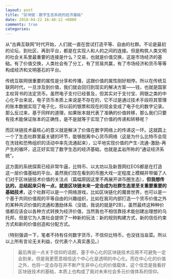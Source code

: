 ```yaml
---
layout: post
title: "区块链：数字生态系统的经济基础"
date: 2018-04-22 16:48:12 +0800
comments: true
categories:
---
```

从“古典互联网”时代开始，人们就一直在尝试打造平等、自由的社群。不论是最初的论坛、到社区、再到平台，都是在实现人和人的之间的连接。但是构筑人类文明的社会关系里最重要的连接是什么？交易，也就是价值交换，这是市场经济的基础。有了价值交换，人类社会有了分工，有了贸易共赢，有了市场经济和货币等等构成经济和文明基石的平台。

传统互联网很重要的属性是分享和传播，这跟价值的属性刚好相悖。所以在传统互联网时代，一旦涉及到价值，我们就会回归到现实的解决方案——钱，也就是国家主权背书的法定货币。虽然电子支付已经普及，但其实对于支付宝、网银之类的中心化平台来说，电子货币本质上来说是不存在的，它不过是通过技术手段将其管理的账本数据实现了电子化，将以前的银票和现在的现金变成了电子化的数字记录。那么反过来，基于同样的道理，如果账本就代表了准确的价值转移，那么我们只要有技术能保证账本的正确性，是不是就等于实现了价值的传递和转移呢？

而区块链技术最核心的意义就是解决了价值在数字网络上的传递这一环。这就圆上一个了生态社群里最关键的环节，能够脱离中心货币网络（这是为什么比特币会现在洗钱和恐怖组织的活动中率先流通起来），公平地实现价值的产生-流通-激励-再产生的循环，这正好实现了数字生态的经济基础，也就是孟岩所称的“通证经济系统”。

这方面的系统探索已经非常牛逼，比特币、以太坊以及新晋网红EOS都是在打造这一层价值基础的平台。虽然我们现在看到的币圈大戏一定程度上模糊并带偏了人们对于区块链技术价值的关注点（篇幅原因这里不再展开讲币圈生态），**但我想传达的，总结起来只有一点，就是区块链未来一定会成为社群生态里至关重要重要的基础技术**，这个社群可以是一个网络游戏，比如区块链化的魔兽世界，也可以是一个基于共同价值观的平等自由的兴趣组织，比如在我司内部打造一个货币价值之外的某种共识价值的流通和激励体系（没错，我说的就是P2B）。虽然最终这种种价值都应该会以各种方式转换为经济价值，当然我也不相信靠技术能创建出理想的乌托邦，但是它为人类社会提供了一种新的玩法：新的规则构建方式，新的信任约束方式和新的价值创造和分配方式。

（特别强调一下，笔者不持有任何数字货币，不信仰比特币，也没钱当韭菜。所以以上所有言论无关利益，仅代表个人真实愚见。）

>最后再说一点关于信仰的话题，基于中心化的区块链技术应用不可避免一定会到来，但是我更愿意相信这个中心化是透明的中心化。而在中心化的价值之外，也将一定会存在并不断产生非中心化的价值载体，这个信念是我看好区块链技术的基础，本质上也构成了我对未来社会多元价值体系的信仰。

